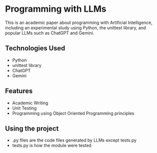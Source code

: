# Programming with LLMs
This is an academic paper about programming with Artificial Intelligence, including an experimental study using Python, the unittest library, and popular LLMs such as ChatGPT and Gemini.
## Technologies Used
- Python
- unittest library
- ChatGPT
- Gemini
## Features
- Academic Writing
- Unit Testing
- Programming using Object Oriented Programming principles
## Using the project
- .py files are the code files generated by LLMs except tests.py
- tests.py is how the module were tested
